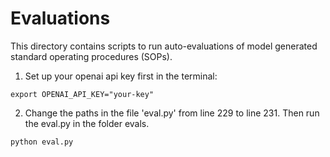 # Evaluations

This directory contains scripts to run auto-evaluations of model generated standard operating procedures (SOPs).

1. Set up your openai api key first in the terminal:
```
export OPENAI_API_KEY="your-key"
```

2. Change the paths in the file 'eval.py' from line 229 to line 231. Then run the eval.py in the folder evals.

<!-- - [`eval.py`](./eval.py) - The main script used to run auto-evaluations of the model's generated SOPs against the "gold standard" SOPs. Change from line 230 in eval.py for your own use. -->

```
python eval.py
```
